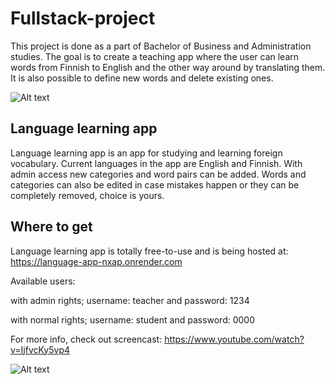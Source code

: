 # Fullstack-project

This project is done as a part of Bachelor of Business and Administration studies. The goal is to create a teaching app where the user can learn words from Finnish to English and the other way around by translating them. It is also possible to define new words and delete existing ones.

![Alt text](https://i.gyazo.com/029cd03001622e9305c77979f642170a.png "Home")

## Language learning app

Language learning app is an app for studying and learning foreign vocabulary. Current languages in the app are English and Finnish. With admin access new categories and word pairs can be added.
Words and categories can also be edited in case mistakes happen or they can be completely removed, choice is yours.

## Where to get

Language learning app is totally free-to-use and is being hosted at: https://language-app-nxap.onrender.com

Available users:

with admin rights; username: teacher and password: 1234

with normal rights; username: student and password: 0000

For more info, check out screencast: https://www.youtube.com/watch?v=IjfvcKy5vp4

![Alt text](https://i.gyazo.com/0283221c32ad7b0c6816ffec82d1dfde.png "Words")
